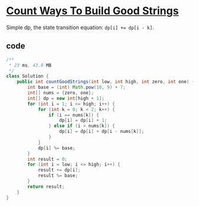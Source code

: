 # [Count Ways To Build Good Strings](https://leetcode.com/problems/count-ways-to-build-good-strings/)

Simple dp, the state transition equation: `dp[i] += dp[i - k]`.

## code

```java
/**
 * 23 ms, 43.8 MB
 */
class Solution {
    public int countGoodStrings(int low, int high, int zero, int one) {
        int base = (int) Math.pow(10, 9) + 7;
        int[] nums = {zero, one};
        int[] dp = new int[high + 1];
        for (int i = 1; i <= high; i++) {
            for (int k = 0; k < 2; k++) {
                if (i == nums[k]) {
                    dp[i] = dp[i] + 1;
                } else if (i > nums[k]) {
                    dp[i] = dp[i] + dp[i - nums[k]];
                }
            }
            dp[i] %= base;
        }
        int result = 0;
        for (int i = low; i <= high; i++) {
            result += dp[i];
            result %= base;
        }
        return result;
    }
}
```
